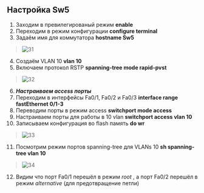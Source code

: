 ## Настройка Sw5
1. Заходим в превилегированый режим **enable**
2. Переходим в режим конфигурации **configure terminal**
3. Задаём имя для коммутатора **hostname Sw5**
>![31](https://user-images.githubusercontent.com/112701413/190720161-766d1c84-84e9-46c4-87ed-dab43700fa23.jpg)
4. Создаём VLAN 10 **vlan 10**
5. Включаем протокол RSTP **spanning-tree mode rapid-pvst**
>![32](https://user-images.githubusercontent.com/112701413/190722705-bf4e944f-328d-4966-9030-c041bd35b41a.jpg)
6. ***Настраиваем access порты***
7. Переходим в интерфейсы Fa0/1, Fa0/2 и Fa0/3 **interface range fastEthernet 0/1-3**
8. Переводим порты в режим access **switchport mode access**
9. Настраиваем порты для работы в 10 vlan **switchport access vlan 10**
10. Записываем конфигурация во flash память **do wr**
>![33](https://user-images.githubusercontent.com/112701413/190725588-c954f9a8-6ab4-4f03-9633-821c5ba522e3.jpg)
11. Посмотрим режим портов spanning-tree для VLANs 10 **sh spanning-tree vlan 10**
>![34](https://user-images.githubusercontent.com/112701413/190727393-581e0e91-8e74-47da-a4f1-467c17c7816c.jpg)
12. Видим что порт Fa0/1 перешёл в режим *root* , а порт Fa0/2 перешёл в режим *alternative* (для предотвращение петли)
